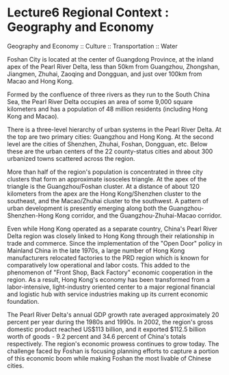 # Lecture6 Regional Context : Geography and Economy 

Geography and Economy :: Culture :: Transportation :: Water 

Foshan City is located at the center of Guangdong Province, at the inland apex of the Pearl River Delta, less than 50km from Guangzhou, Zhongshan, Jiangmen, Zhuhai, Zaoqing and Dongguan, and just over 100km from Macao and Hong Kong.  

Formed by the confluence of three rivers as they run to the South China Sea, the Pearl River Delta occupies an area of some 9,000 square kilometers and has a population of 48 million residents (including Hong Kong and Macao). 

There is a three-level hierarchy of urban systems in the Pearl River Delta. At the top are two primary cities: Guangzhou and Hong Kong. At the second level are the cities of Shenzhen, Zhuhai, Foshan, Dongguan, etc. Below these are the urban centers of the 22 county-status cities and about 300 urbanized towns scattered across the region.  

More than half of the region's population is concentrated in three city clusters that form an approximate isosceles triangle. At the apex of the triangle is the Guangzhou/Foshan cluster. At a distance of about 120 kilometers from the apex are the Hong Kong/Shenzhen cluster to the southeast, and the Macao/Zhuhai cluster to the southwest. A pattern of urban development is presently emerging along both the Guangzhou-Shenzhen-Hong Kong corridor, and the Guangzhou-Zhuhai-Macao corridor. 

Even while Hong Kong operated as a separate country, China's Pearl River Delta region was closely linked to Hong Kong through their relationship in trade and commerce. Since the implementation of the "Open Door" policy in Mainland China in the late 1970s, a large number of Hong Kong manufacturers relocated factories to the PRD region which is known for comparatively low operational and labor costs. This added to the phenomenon of "Front Shop, Back Factory" economic cooperation in the region. As a result, Hong Kong's economy has been transformed from a labor-intensive, light-industry oriented center to a major regional financial and logistic hub with service industries making up its current economic foundation.  

The Pearl River Delta's annual GDP growth rate averaged approximately 20 percent per year during the 1980s and 1990s. In 2002, the region's gross domestic product reached US$113 billion, and it exported $112.5 billion worth of goods - 9.2 percent and 34.6 percent of China's totals respectively. The region's economic prowess continues to grow today. The challenge faced by Foshan is focusing planning efforts to capture a portion of this economic boom while making Foshan the most livable of Chinese cities.  
